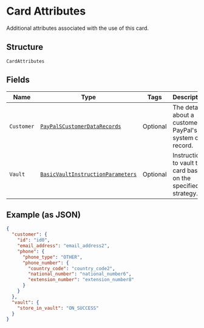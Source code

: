 
# Card Attributes

Additional attributes associated with the use of this card.

## Structure

`CardAttributes`

## Fields

| Name | Type | Tags | Description | Getter | Setter |
|  --- | --- | --- | --- | --- | --- |
| `Customer` | [`PayPalSCustomerDataRecords`](../../doc/models/pay-pal-s-customer-data-records.md) | Optional | The details about a customer in PayPal's system of record. | PayPalSCustomerDataRecords getCustomer() | setCustomer(PayPalSCustomerDataRecords customer) |
| `Vault` | [`BasicVaultInstructionParameters`](../../doc/models/basic-vault-instruction-parameters.md) | Optional | Instruction to vault the card based on the specified strategy. | BasicVaultInstructionParameters getVault() | setVault(BasicVaultInstructionParameters vault) |

## Example (as JSON)

```json
{
  "customer": {
    "id": "id0",
    "email_address": "email_address2",
    "phone": {
      "phone_type": "OTHER",
      "phone_number": {
        "country_code": "country_code2",
        "national_number": "national_number6",
        "extension_number": "extension_number8"
      }
    }
  },
  "vault": {
    "store_in_vault": "ON_SUCCESS"
  }
}
```

